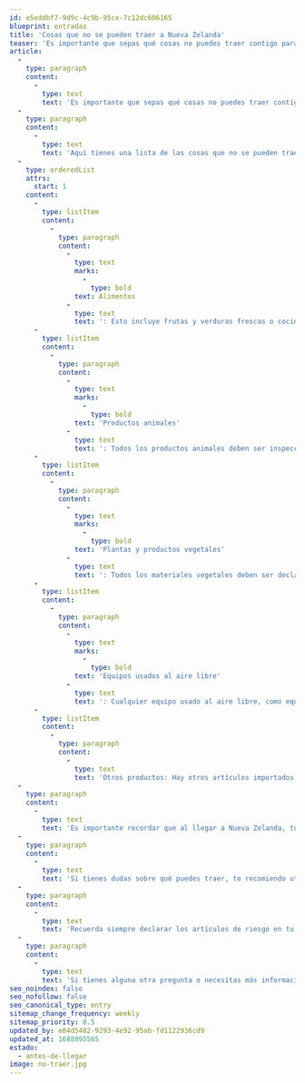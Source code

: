```yaml
---
id: e5eddbf7-9d9c-4c9b-95ce-7c12dc606165
blueprint: entradas
title: 'Cosas que no se pueden traer a Nueva Zelanda'
teaser: 'Es importante que sepas qué cosas no puedes traer contigo para proteger nuestro frágil entorno natural.'
article:
  -
    type: paragraph
    content:
      -
        type: text
        text: 'Es importante que sepas qué cosas no puedes traer contigo para proteger nuestro frágil entorno natural. Algunos alimentos, bebidas, equipos deportivos y al aire libre, así como productos animales y vegetales, pueden llevar plagas y enfermedades dañinas. Si no estás seguro, declara tus artículos al llegar o deséchalos en los contenedores designados. De lo contrario, podrías recibir una multa.'
  -
    type: paragraph
    content:
      -
        type: text
        text: 'Aquí tienes una lista de las cosas que no se pueden traer a Nueva Zelanda:'
  -
    type: orderedList
    attrs:
      start: 1
    content:
      -
        type: listItem
        content:
          -
            type: paragraph
            content:
              -
                type: text
                marks:
                  -
                    type: bold
                text: Alimentos
              -
                type: text
                text: ': Esto incluye frutas y verduras frescas o cocidas, carne, huevos, mariscos, productos lácteos, champiñones y hongos secos, miel y productos apícolas, semillas, nueces, especias, hierbas y palomitas de maíz sin explotar. Incluso las cantidades más pequeñas y los ingredientes para cocinar deben ser declarados.'
      -
        type: listItem
        content:
          -
            type: paragraph
            content:
              -
                type: text
                marks:
                  -
                    type: bold
                text: 'Productos animales'
              -
                type: text
                text: ': Todos los productos animales deben ser inspeccionados y pueden requerir tratamiento o permisos. Esto incluye medicinas chinas o asiáticas, plumas, huevos, carne, miel y productos de miel, conchas y almejas, marfil, productos hechos de piel de serpiente o hueso de ballena, entre otros. Recuerda declarar también los artículos de novedad, recuerdos y adornos que contengan partes de animales o plumas.'
      -
        type: listItem
        content:
          -
            type: paragraph
            content:
              -
                type: text
                marks:
                  -
                    type: bold
                text: 'Plantas y productos vegetales'
              -
                type: text
                text: ': Todos los materiales vegetales deben ser declarados y algunos pueden requerir tratamiento o permisos de importación. Esto abarca desde flores secas y frescas, semillas, esquejes de plantas, hasta productos hechos de bambú, caña, madera, piñas y productos de plantas en general. Además, los productos de hierbas medicinales, suplementos de salud y remedios homeopáticos también deben ser declarados.'
      -
        type: listItem
        content:
          -
            type: paragraph
            content:
              -
                type: text
                marks:
                  -
                    type: bold
                text: 'Equipos usados al aire libre'
              -
                type: text
                text: ': Cualquier equipo usado al aire libre, como equipos deportivos y recreativos, debe ser declarado en tu tarjeta de llegada de pasajero. Esto incluye calzado de senderismo, tiendas de campaña, alimentos de camping, equipos de caza, equipos de jardinería y equipos utilizados en la agricultura y otras industrias. Estos equipos pueden transportar suelo y material vegetal de otros países que podrían llevar plagas, enfermedades y semillas.'
      -
        type: listItem
        content:
          -
            type: paragraph
            content:
              -
                type: text
                text: 'Otros productos: Hay otros artículos importados a Nueva Zelanda que también pueden introducir plagas, enfermedades u organismos no deseados. Esto incluye contenedores de carga, vehículos, maquinaria y productos asociados con el agua salada y dulce, como conchas, algas marinas y equipos de buceo, natación y pesca.'
  -
    type: paragraph
    content:
      -
        type: text
        text: 'Es importante recordar que al llegar a Nueva Zelanda, tus maletas podrían ser inspeccionadas mediante rayos X, inspecciones visuales o con perros detectores de plagas. Si no declaras los artículos de riesgo, podrías enfrentar multas y sanciones.'
  -
    type: paragraph
    content:
      -
        type: text
        text: 'Si tienes dudas sobre qué puedes traer, te recomiendo utilizar nuestra herramienta en línea para verificar si tu comida u otro artículo está permitido en Nueva Zelanda. Sin embargo, ten en cuenta que no podemos listar todos los artículos considerados de riesgo, ya que esto depende de factores como el país de origen, los ingredientes y el empaque.'
  -
    type: paragraph
    content:
      -
        type: text
        text: 'Recuerda siempre declarar los artículos de riesgo en tu tarjeta de llegada de pasajero. Si tienes preguntas adicionales, no dudes en preguntar a un oficial de bioseguridad cuando llegues al aeropuerto.'
  -
    type: paragraph
    content:
      -
        type: text
        text: 'Si tienes alguna otra pregunta o necesitas más información, ¡no dudes en preguntar! Estoy aquí para ayudarte.'
seo_noindex: false
seo_nofollow: false
seo_canonical_type: entry
sitemap_change_frequency: weekly
sitemap_priority: 0.5
updated_by: e84d5482-9293-4e92-95ab-fd1122936cd9
updated_at: 1688995565
estado:
  - antes-de-llegar
image: no-traer.jpg
---
```

